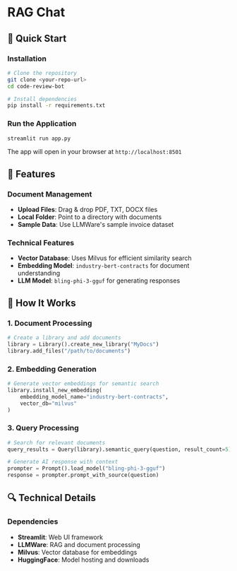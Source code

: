# RAG Chat

## 🚀 Quick Start

### Installation

```bash
# Clone the repository
git clone <your-repo-url>
cd code-review-bot

# Install dependencies
pip install -r requirements.txt
```

### Run the Application

```bash
streamlit run app.py
```

The app will open in your browser at `http://localhost:8501`

## 🎯 Features

### Document Management

- **Upload Files**: Drag & drop PDF, TXT, DOCX files
- **Local Folder**: Point to a directory with documents
- **Sample Data**: Use LLMWare's sample invoice dataset

### Technical Features

- **Vector Database**: Uses Milvus for efficient similarity search
- **Embedding Model**: `industry-bert-contracts` for document understanding
- **LLM Model**: `bling-phi-3-gguf` for generating responses

## 🔧 How It Works

### 1. Document Processing

```python
# Create a library and add documents
library = Library().create_new_library("MyDocs")
library.add_files("/path/to/documents")
```

### 2. Embedding Generation

```python
# Generate vector embeddings for semantic search
library.install_new_embedding(
    embedding_model_name="industry-bert-contracts",
    vector_db="milvus"
)
```

### 3. Query Processing

```python
# Search for relevant documents
query_results = Query(library).semantic_query(question, result_count=5)

# Generate AI response with context
prompter = Prompt().load_model("bling-phi-3-gguf")
response = prompter.prompt_with_source(question)
```

## 🔍 Technical Details

### Dependencies

- **Streamlit**: Web UI framework
- **LLMWare**: RAG and document processing
- **Milvus**: Vector database for embeddings
- **HuggingFace**: Model hosting and downloads


